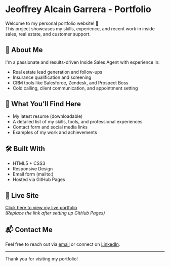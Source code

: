 # Jeoffrey Alcain Garrera - Portfolio

Welcome to my personal portfolio website! 👋  
This project showcases my skills, experience, and recent work in inside sales, real estate, and customer support.

## 🌟 About Me
I'm a passionate and results-driven Inside Sales Agent with experience in:
- Real estate lead generation and follow-ups
- Insurance qualification and screening
- CRM tools like Salesforce, Zendesk, and Prospect Boss
- Cold calling, client communication, and appointment setting

## 📄 What You’ll Find Here
- My latest resume (downloadable)
- A detailed list of my skills, tools, and professional experiences
- Contact form and social media links
- Examples of my work and achievements

## 🛠️ Built With
- HTML5 + CSS3
- Responsive Design
- Email form (mailto:)
- Hosted via GitHub Pages

## 🔗 Live Site
[Click here to view my live portfolio](https://your-username.github.io/jeoffrey-portfolio/)  
*(Replace the link after setting up GitHub Pages)*

## 📬 Contact Me
Feel free to reach out via [email](mailto:jeoffreygarrera@gmail.com) or connect on [LinkedIn](https://www.linkedin.com/in/jeoffrey-garrera-0a3abab7/).

---

Thank you for visiting my portfolio!
